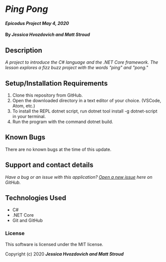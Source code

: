 # _Ping Pong_

#### _Epicodus Project May 4, 2020_

#### By _**Jessica Hvozdovich and Matt Stroud**_

## Description

_A project to introduce the C# language and the .NET Core framework. The lesson explores a fizz buzz project with the words "ping" and "pong."_

## Setup/Installation Requirements

1. Clone this repository from GitHub.
2. Open the downloaded directory in a text editor of your choice.
  (VSCode, Atom, etc.)
3. To install the REPL dotnet script, run dotnet tool install -g dotnet-script in your terminal.
4. Run the program with the command dotnet build.

## Known Bugs

There are no known bugs at the time of this update.
 
## Support and contact details

_Have a bug or an issue with this application? [Open a new issue](https://github.com/jhvozdovich/ping-pong-csharp/issues) here on GitHub._

## Technologies Used

* C#
* .NET Core
* Git and GitHub

### License

This software is licensed under the MIT license.

Copyright (c) 2020 **_Jessica Hvozdovich and Matt Stroud_**
